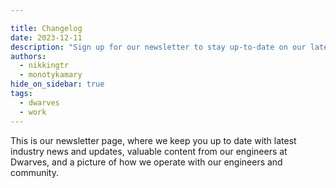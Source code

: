 ```yaml
---

title: Changelog
date: 2023-12-11
description: "Sign up for our newsletter to stay up-to-date on our latest news, tips, and updates. We'll deliver valuable content straight to your inbox, keeping you informed and engaged with stuff happening at Dwarves."
authors:
  - nikkingtr
  - monotykamary
hide_on_sidebar: true
tags:
  - dwarves
  - work
---
```


This is our newsletter page, where we keep you up to date with latest industry news and updates, valuable content from our engineers at Dwarves, and a picture of how we operate with our engineers and community.
